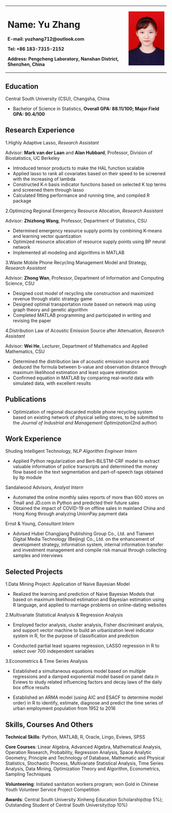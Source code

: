 <table border="0">
  <tr>
    <td width="75%">
      <h1>Name: Yu Zhang</h1>
      <p><b>E-mail: yuzhang712@outlook.com</b></p>
      <p><b>Tel: +86 183-7315-2152</b></p>
      <p><b>Address: Pengcheng Laboratory, Nanshan District, Shenzhen, China</b></p>
    </td>
    <td width="25%">
      <img src='/yuzhang.JPG' width='100%'>
    </td>
  </tr>
</table>

## Education

Central South University (CSU), Changsha, China

- Bachelor of Science in Statistics, **Overall GPA: 88.11/100; Major Field GPA: 90.4/100**

## Research Experience

1.Highly Adaptive Lasso, *Research Assistant*

Advisor: **Mark van der Laan** and **Alan Hubbard**, Professor, Division of Biostatistics, UC Berkeley

- Introduced tensor products to make the HAL function scalable
- Applied lasso to rank all covariates based on their speed to be screened with the increasing of lambda
- Constructed K∙n basis indicator functions based on selected K top terms and screened them through lasso
- Calculated fitting performance and running time, and compiled R package

2.Optimizing Regional Emergency Resource Allocation, *Research Assistant*

Advisor: **Zhizhong Wang**, Professor, Department of Statistics, CSU

- Determined emergency resource supply points by combining K-means and learning vector quantization
- Optimized resource allocation of resource supply points using BP neural network
- Implemented all modeling and algorithms in MATLAB

3.Waste Mobile Phone Recycling Management Model and Strategy, *Research Assistant*

Advisor: **Zhong Wan**, Professor, Department of Information and Computing Science, CSU

- Designed cost model of recycling site construction and maximized revenue through static strategy game
- Designed optimal transportation route based on network map using graph theory and genetic algorithm
- Completed MATLAB programming and participated in writing and revising the paper

4.Distribution Law of Acoustic Emission Source after Attenuation, *Research Assistant*

Advisor: **Wei He**, Lecturer, Department of Mathematics and Applied Mathematics, CSU

- Determined the distribution law of acoustic emission source and deduced the formula between b-value and observation distance through maximum likelihood estimation and least square estimation
- Confirmed equation in MATLAB by comparing real-world data with simulated data, with excellent results

## Publications

- Optimization of regional discarded mobile phone recycling system based on existing network of physical selling stores, to be submitted to the *Journal of Industrial and Management Optimization*(2nd author)

## Work Experience
Shuding Intelligent Technology, *NLP Algorithm Engineer Intern*

- Applied Python regularization and Bert-BiLSTM-CRF model to extract valuable information of police transcripts and determined the money flow based on the text segmentation and part-of-speech tags obtained by ltp module

Sandalwood Advisors, *Analyst Intern*

- Automated the online monthly sales reports of more than 600 stores on Tmall and JD.com in Python and predicted their future sales
- Obtained the impact of COVID-19 on offline sales in mainland China and Hong Kong through analyzing UnionPay payment data

Ernst & Young, *Consultant Intern*

- Advised Hubei Changjiang Publishing Group Co., Ltd. and Tianwen Digital Media Technology (Beijing) Co., Ltd. on the enhancement of development strategy, information system, internal information transfer and investment management and compile risk manual through collecting samples and interviews

## Selected Projects

1.Data Mining Project: Application of Naive Bayesian Model

- Realized the learning and prediction of Naive Bayesian Models that based on maximum likelihood estimation and Bayesian estimation using R language, and applied to marriage problems on online-dating websites

2.Multivariate Statistical Analysis & Regression Analysis

- Employed factor analysis, cluster analysis, Fisher discriminant analysis, and support vector machine to build an urbanization level indicator system in R, for the purpose of classification and prediction

- Conducted partial least squares regression, LASSO regression in R to select over 700 independent variables

3.Econometrics & Time Series Analysis

- Established a simultaneous equations model based on multiple regressions and a damped exponential model based on panel data in Eviews to study related influencing factors and decay laws of the daily box office results

- Established an ARMA model (using AIC and ESACF to determine model order) in R to identify, estimate, diagnose and predict the time series of urban employment population from 1952 to 2016

## Skills, Courses And Others

**Technical Skills**: Python, MATLAB, R, Oracle, Lingo, Eviews, SPSS

**Core Courses**: Linear Algebra, Advanced Algebra, Mathematical Analysis, Operation Research, Probability, Regression Analysis, Space Analytic Geometry, Principle and Technology of Database, Mathematic and Physical Statistics, Stochastic Process, Multivariate Statistical Analysis, Time Series Analysis, Data Mining, Optimization Theory and Algorithm, Econometrics, Sampling Techniques

**Volunteering**: Initiated sanitation workers program; won Gold in Chinese Youth Volunteer Service Project Competition

**Awards**: Central South University Xinheng Education Scholarship(top 5%); Outstanding Student of Central South University(top 10%)
